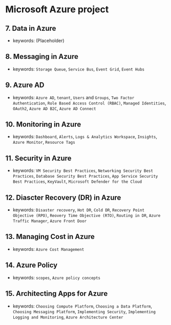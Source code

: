 # Microsoft Azure project

## 7. Data in Azure
- keywords: (Placeholder)

## 8. Messaging in Azure
- keywords: `Storage Queue`, `Service Bus`, `Event Grid`, `Event Hubs`

## 9. Azure AD
- keywords: `Azure AD`, `tenant`, `Users` and `Groups`, `Two Factor Authentication`, `Role Based Access Control (RBAC)`, `Managed Identities`, `OAuth2`, `Azure AD B2C`, `Azure AD Connect`

## 10. Monitoring in Azure
- keywords: `Dashboard`, `Alerts`, `Logs & Analytics Workspace`, `Insights`, `Azure Monitor`, `Resource Tags`

## 11. Security in Azure
- keywords: `VM Security Best Practices`, `Networking Security Best Practices`, `Database Security Best Practices`, `App Service Security Best Practices`, `KeyVault`, `Microsoft Defender for the Cloud`

## 12. Diascter Recovery (DR) in Azure
- keywords: `Disaster recovery`, `Hot DR`, `Cold DR`, `Recovery Point Objective (RPO)`, `Reovery Time Objective (RTO)`, `Routing in DR`, `Azure Traffic Manager`, `Azure Front Door`

## 13. Managing Cost in Azure
- keywords: `Azure Cost Management`

## 14. Azure Policy
- keywords: `scopes`, `Azure policy concepts`

## 15. Architecting Apps for Azure
- keywords: `Choosing Compute Platform`, `Choosing a Data Platform`, `Choosing Messaging Platform`, `Implementing Security`, `Implementing Logging and Monitoring`, `Azure Architecture Center`

















